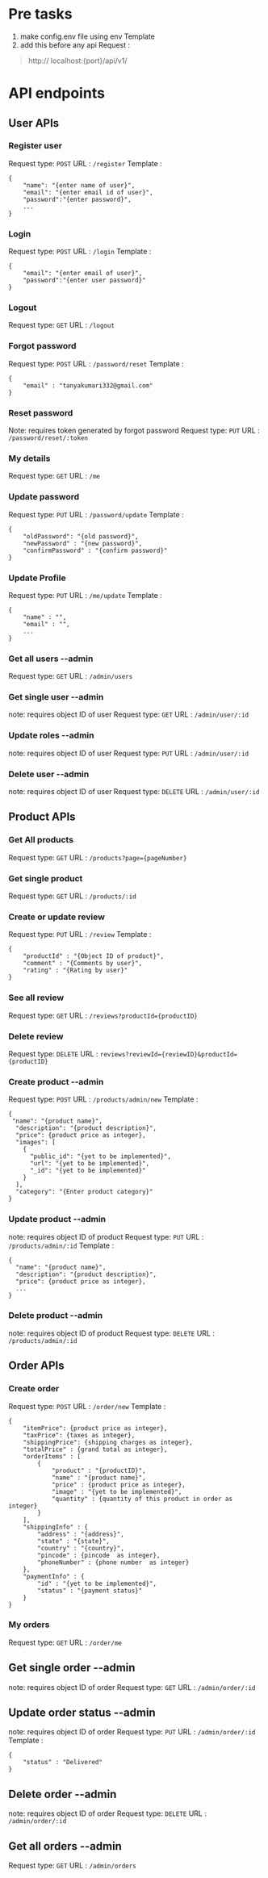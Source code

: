 # Pre tasks

1. make config.env file using env Template 
2. add this before any api Request :

> http:// localhost:{port}/api/v1/

# API endpoints

## User APIs

### Register user

Request type: `POST`
URL : `/register`
Template :

    {
        "name": "{enter name of user}",
        "email": "{enter email id of user}",
        "password":"{enter password}",
        ...
    }

### Login

Request type: `POST`
URL : `/login`
Template :

    {
        "email": "{enter email of user}",
        "password":"{enter user password}"
    }

### Logout

Request type: `GET`
URL : `/logout`

### Forgot password

Request type: `POST`
URL : `/password/reset`
Template :

    {
        "email" : "tanyakumari332@gmail.com"
    }

### Reset password

Note: requires token generated by forgot password
Request type: `PUT`
URL : `/password/reset/:token`

### My details

Request type: `GET`
URL : `/me`

### Update password

Request type: `PUT`
URL : `/password/update`
Template :

    {
        "oldPassword": "{old password}",
        "newPassword" : "{new password}",
        "confirmPassword" : "{confirm password}"
    }

### Update Profile

Request type: `PUT`
URL : `/me/update`
Template :

    {
        "name" : "",
        "email" : "",
        ...
    }

### Get all users --admin

Request type: `GET`
URL : `/admin/users`

### Get single user --admin

note: requires object ID of user
Request type: `GET`
URL : `/admin/user/:id`

### Update roles --admin

note: requires object ID of user
Request type: `PUT`
URL : `/admin/user/:id`

### Delete user --admin

note: requires object ID of user
Request type: `DELETE`
URL : `/admin/user/:id`

## Product APIs

### Get All products

Request type: `GET`
URL : `/products?page={pageNumber}`

### Get single product

Request type: `GET`
URL : `/products/:id`

### Create or update review

Request type: `PUT`
URL : `/review`
Template :

    {
        "productId" : "{Object ID of product}",
        "comment" : "{Comments by user}",
        "rating" : "{Rating by user}"
    }

### See all review

Request type: `GET`
URL : `/reviews?productId={productID}`

### Delete review

Request type: `DELETE`
URL : `reviews?reviewId={reviewID}&productId={productID}`

### Create product --admin

Request type: `POST`
URL : `/products/admin/new`
Template :

    {
     "name": "{product name}",
      "description": "{product description}",
      "price": {product price as integer},
      "images": [
        {
          "public_id": "{yet to be implemented}",
          "url": "{yet to be implemented}",
          "_id": "{yet to be implemented}"
        }
      ],
      "category": "{Enter product category}"
    }

### Update product --admin

note: requires object ID of product
Request type: `PUT`
URL : `/products/admin/:id`
Template :

    {
      "name": "{product name}",
      "description": "{product description}",
      "price": {product price as integer},
      ...
    }

### Delete product --admin

note: requires object ID of product
Request type: `DELETE`
URL : `/products/admin/:id`

## Order APIs

### Create order

Request type: `POST`
URL : `/order/new`
Template :

    {
        "itemPrice": {product price as integer},
        "taxPrice": {taxes as integer},
        "shippingPrice": {shipping charges as integer},
        "totalPrice" : {grand total as integer},
        "orderItems" : [
            {
                "product" : "{productID}",
                "name" : "{product name}",
                "price" : {product price as integer},
                "image" : "{yet to be implemented}",
                "quantity" : {quantity of this product in order as integer}
            }
        ],
        "shippingInfo" : {
            "address" : "{address}",
            "state" : "{state}",
            "country" : "{country}",
            "pincode" : {pincode  as integer},
            "phoneNumber" : {phone number  as integer}
        },
        "paymentInfo" : {
            "id" : "{yet to be implemented}",
            "status" : "{payment status}"
        }
    }

### My orders
Request type: `GET`
URL : `/order/me`

## Get single order --admin
note: requires object ID of order
Request type: `GET`
URL : `/admin/order/:id`

## Update order status --admin
note: requires object ID of order
Request type: `PUT`
URL : `/admin/order/:id`
Template :

    {
        "status" : "Delivered"
    }

## Delete order --admin
note: requires object ID of order
Request type: `DELETE`
URL : `/admin/order/:id`

## Get all orders --admin
Request type: `GET`
URL : `/admin/orders`
